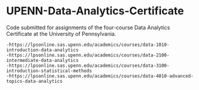 # UPENN-Data-Analytics-Certificate
Code submitted for assignments of the four-course Data Analytics Certificate at the University of Pennsylvania.

    -https://lpsonline.sas.upenn.edu/academics/courses/data-1010-introduction-data-analytics 
    -https://lpsonline.sas.upenn.edu/academics/courses/data-2100-intermediate-data-analytics 
    -https://lpsonline.sas.upenn.edu/academics/courses/data-3100-introduction-statistical-methods 
    -https://lpsonline.sas.upenn.edu/academics/courses/data-4010-advanced-topics-data-analytics 


